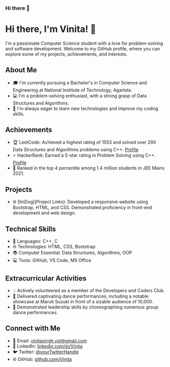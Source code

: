 ### Hi there 👋

# Hi there, I'm Vinita! 👋

I'm a passionate Computer Science student with a love for problem-solving and software development. Welcome to my GitHub profile, where you can explore some of my projects, achievements, and interests.

## About Me

- 🎓 I'm currently pursuing a Bachelor's in Computer Science and Engineering at National Institute of Technology, Agartala.
- 💻 I'm a problem-solving enthusiast, with a strong grasp of Data Structures and Algorithms.
- 🚀 I'm always eager to learn new technologies and improve my coding skills.

## Achievements

- 🏆 LeetCode: Achieved a highest rating of 1553 and solved over 290 Data Structures and Algorithms problems using C++. [Profile](https://leetcode.com/vinita/)
- ⭐ HackerRank: Earned a 5-star rating in Problem Solving using C++. [Profile](https://www.hackerrank.com/vinita)
- 🥇 Ranked in the top 4 percentile among 1.4 million students in JEE Mains 2021.

## Projects

- 🌐 [tinDog](Project Links): Developed a responsive website using Bootstrap, HTML, and CSS. Demonstrated proficiency in front-end development and web design.

## Technical Skills

- 💬 Languages: C++, C
- 🌐 Technologies: HTML, CSS, Bootstrap
- 📚 Computer Essential: Data Structures, Algorithms, OOP
- 💻 Tools: GitHub, VS Code, MS Office

## Extracurricular Activities

- 💡 Actively volunteered as a member of the Developers and Coders Club.
- 💃 Delivered captivating dance performances, including a notable showcase at Maruti Suzuki in front of a sizable audience of 10,000.
- 🎵 Demonstrated leadership skills by choreographing numerous group dance performances.

## Connect with Me

- 📧 Email: vinitasingh.vst@gmail.com
- 💼 LinkedIn: [linkedin.com/in/Vinita](https://www.linkedin.com/in/Vinita/)
- 🐦 Twitter: [@yourTwitterHandle](https://twitter.com/yourTwitterHandle)
- 🌐 GitHub: [github.com/Vinita](https://github.com/Vinita)
